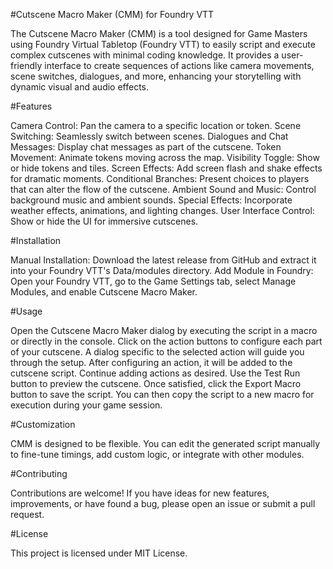 #Cutscene Macro Maker (CMM) for Foundry VTT

The Cutscene Macro Maker (CMM) is a tool designed for Game Masters using Foundry Virtual Tabletop (Foundry VTT) to easily script and execute complex cutscenes with minimal coding knowledge. It provides a user-friendly interface to create sequences of actions like camera movements, scene switches, dialogues, and more, enhancing your storytelling with dynamic visual and audio effects.

#Features

Camera Control: Pan the camera to a specific location or token.
Scene Switching: Seamlessly switch between scenes.
Dialogues and Chat Messages: Display chat messages as part of the cutscene.
Token Movement: Animate tokens moving across the map.
Visibility Toggle: Show or hide tokens and tiles.
Screen Effects: Add screen flash and shake effects for dramatic moments.
Conditional Branches: Present choices to players that can alter the flow of the cutscene.
Ambient Sound and Music: Control background music and ambient sounds.
Special Effects: Incorporate weather effects, animations, and lighting changes.
User Interface Control: Show or hide the UI for immersive cutscenes.

#Installation

Manual Installation: Download the latest release from GitHub and extract it into your Foundry VTT's Data/modules directory.
Add Module in Foundry: Open your Foundry VTT, go to the Game Settings tab, select Manage Modules, and enable Cutscene Macro Maker.

#Usage

Open the Cutscene Macro Maker dialog by executing the script in a macro or directly in the console.
Click on the action buttons to configure each part of your cutscene. A dialog specific to the selected action will guide you through the setup.
After configuring an action, it will be added to the cutscene script. Continue adding actions as desired.
Use the Test Run button to preview the cutscene.
Once satisfied, click the Export Macro button to save the script. You can then copy the script to a new macro for execution during your game session.

#Customization

CMM is designed to be flexible. You can edit the generated script manually to fine-tune timings, add custom logic, or integrate with other modules.

#Contributing

Contributions are welcome! If you have ideas for new features, improvements, or have found a bug, please open an issue or submit a pull request.

#License

This project is licensed under MIT License.
